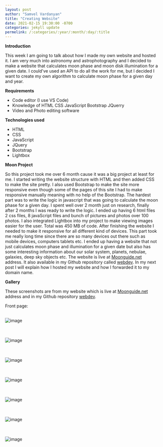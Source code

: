 ```yaml
---
layout: post
author: "Samvel Vardanyan"
title: "Creating Website"
date: 2021-02-15 19:30:00 -0700
categories: jekyll update
permelink: /:categories/:year/:month/:day/:title
---
```


**Introduction**

This week I am going to talk about how I made my own website and hosted it. I am very much into astronomy and astrophotography and I decided to make a website that calculates moon phase and moon disk illumination for a given date. I could've used an API to do all the work for me, but I decided I want to create my own algorithm to calculate moon phase for a given day and year. 

**Requirements**

- Code editor (I use VS Code)
- Knowledge of HTML CSS JavaScript Bootstrap JQuerry
- Video and Photo editing software

**Technologies used**

- HTML
- CSS
- JavaScript
- JQuery
- Bootstrap
- Lightbox

**Moon Project**

So this project took me  over 6 month cause it was a big project at least for me. I started writing the website structure with HTML and then added CSS to make the site pretty. I also used Bootstrap to make the site more responsive even though some of the pages of this site I had to make responsive manually meaning with no help of the Bootstrap. The hardest part was to write the logic in javascript that was going to calculate the moon phase for a given day. I spent well over 2 month just on research, finally after 2 months I was ready to write the logic. I ended up having 6 html files 2 css files, 8 javaScript files and bunch of pictures and photos over 100 photos. I also integrated Lightbox into my project to make viewing images easier for the user. Total was 450 MB of code. After finishing the website I needed to make it responsive for all different kind of devices. This part took me really long time since there are so many devices out there such as mobile devices, computers tablets etc. I ended up having a website that not just calculates moon phase and illumination for a given date but also has some interesting information about our solar system, planets, nebulae, galaxies, deep sky objects etc. The website is live at [Moonguide.net](https://moonguide.net/index.html) address. It also available in my Github repository called [webdev](https://github.com/SamVar/webdev). In my next post I will explain how I hosted my website and how I forwarded it to my domain name. 


**Gallery**

These screenshots are from my website which is live at [Moonguide.net](https://moonguide.net/index.html) address and in my Github repository [webdev](https://github.com/SamVar/webdev).


Front page:

\
![image](/blog/assets/images/moonguide-1.png)

\
\
![image](/blog/assets/images/moonguide-2.png)

\
\
![image](/blog/assets/images/moonguide-3.png)

\
\
![image](/blog/assets/images/moonguide-4.png)

\
\
![image](/blog/assets/images/moonguide-5.png)

\
\
![image](/blog/assets/images/moonguide-6.png)

\
\
![image](/blog/assets/images/moonguide-7.png)